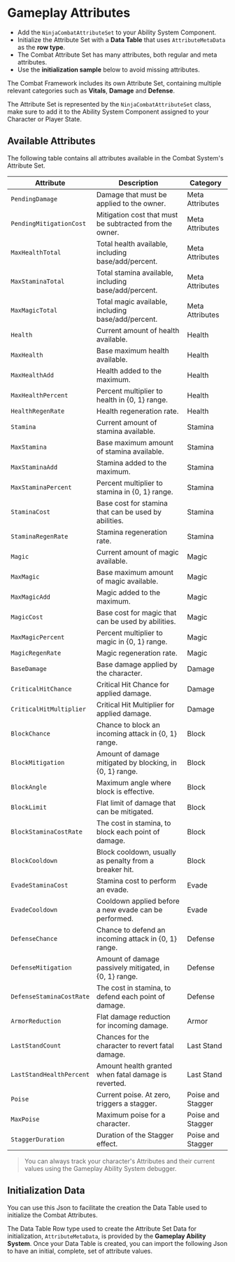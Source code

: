 # Gameplay Attributes
<primary-label ref="combat"/>

<tldr>
    <ul>
        <li>Add the <code>NinjaCombatAttributeSet</code> to your Ability System Component.</li>
        <li>Initialize the Attribute Set with a <b>Data Table</b> that uses <code>AttributeMetaData</code> as the <b>row type</b>.</li>
        <li>The Combat Attribute Set has many attributes, both regular and meta attributes.</li> 
        <li>Use the <b>initialization sample</b> below to avoid missing attributes.</li>
    </ul>
</tldr>

The Combat Framework includes its own Attribute Set, containing multiple relevant categories such as **Vitals**,
**Damage** and **Defense**.

The Attribute Set is represented by the `NinjaCombatAttributeSet` class, make sure to add it to the Ability System
Component assigned to your Character or Player State.

## Available Attributes

The following table contains all attributes available in the Combat System's Attribute Set.

| Attribute                | Description                                              | Category          |
|--------------------------|----------------------------------------------------------|-------------------|
| `PendingDamage`          | Damage that must be applied to the owner.                | Meta Attributes   |
| `PendingMitigationCost`  | Mitigation cost that must be subtracted from the owner.  | Meta Attributes   |
| `MaxHealthTotal`         | Total health available, including base/add/percent.      | Meta Attributes   |
| `MaxStaminaTotal`        | Total stamina available, including base/add/percent.     | Meta Attributes   |
| `MaxMagicTotal`          | Total magic available, including base/add/percent.       | Meta Attributes   |
| `Health`                 | Current amount of health available.                      | Health            |
| `MaxHealth`              | Base maximum health available.                           | Health            |
| `MaxHealthAdd`           | Health added to the maximum.                             | Health            |
| `MaxHealthPercent`       | Percent multiplier to health in {0, 1} range.            | Health            |
| `HealthRegenRate`        | Health regeneration rate.                                | Health            |
| `Stamina`                | Current amount of stamina available.                     | Stamina           |
| `MaxStamina`             | Base maximum amount of stamina available.                | Stamina           |
| `MaxStaminaAdd`          | Stamina added to the maximum.                            | Stamina           |
| `MaxStaminaPercent`      | Percent multiplier to stamina in {0, 1} range.           | Stamina           |
| `StaminaCost`            | Base cost for stamina that can be used by abilities.     | Stamina           |
| `StaminaRegenRate`       | Stamina regeneration rate.                               | Stamina           |
| `Magic`                  | Current amount of magic available.                       | Magic             |
| `MaxMagic`               | Base maximum amount of magic available.                  | Magic             |
| `MaxMagicAdd`            | Magic added to the maximum.                              | Magic             |
| `MagicCost`              | Base cost for magic that can be used by abilities.       | Magic             |
| `MaxMagicPercent`        | Percent multiplier to magic in {0, 1} range.             | Magic             |
| `MagicRegenRate`         | Magic regeneration rate.                                 | Magic             |
| `BaseDamage`             | Base damage applied by the character.                    | Damage            |
| `CriticalHitChance`      | Critical Hit Chance for applied damage.                  | Damage            |
| `CriticalHitMultiplier`  | Critical Hit Multiplier for applied damage.              | Damage            |
| `BlockChance`            | Chance to block an incoming attack in {0, 1} range.      | Block             |
| `BlockMitigation`        | Amount of damage mitigated by blocking, in {0, 1} range. | Block             |
| `BlockAngle`             | Maximum angle where block is effective.                  | Block             |
| `BlockLimit`             | Flat limit of damage that can be mitigated.              | Block             |
| `BlockStaminaCostRate`   | The cost in stamina, to block each point of damage.      | Block             |
| `BlockCooldown`          | Block cooldown, usually as penalty from a breaker hit.   | Block             |
| `EvadeStaminaCost`       | Stamina cost to perform an evade.                        | Evade             |
| `EvadeCooldown`          | Cooldown applied before a new evade can be performed.    | Evade             |
| `DefenseChance`          | Chance to defend an incoming attack in {0, 1} range.     | Defense           |
| `DefenseMitigation`      | Amount of damage passively mitigated, in {0, 1} range.   | Defense           |
| `DefenseStaminaCostRate` | The cost in stamina, to defend each point of damage.     | Defense           |
| `ArmorReduction`         | Flat damage reduction for incoming damage.               | Armor             |
| `LastStandCount`         | Chances for the character to revert fatal damage.        | Last Stand        |
| `LastStandHealthPercent` | Amount health granted when fatal damage is reverted.     | Last Stand        |
| `Poise`                  | Current poise. At zero, triggers a stagger.              | Poise and Stagger |
| `MaxPoise`               | Maximum poise for a character.                           | Poise and Stagger |
| `StaggerDuration`        | Duration of the Stagger effect.                          | Poise and Stagger |

> You can always track your character's Attributes and their current values using the Gameplay Ability System debugger.

## Initialization Data

You can use this Json to facilitate the creation the Data Table used to initialize the Combat Attributes.

The Data Table Row type used to create the Attribute Set Data for initialization, `AttributeMetaData`, is provided by
the **Gameplay Ability System**. Once your Data Table is created, you can import the following Json to have an initial,
complete, set of attribute values.

<code-block lang="json" src="cbt_attributes.json" collapsible="true" collapsed-title="Combat Attributes"/>
